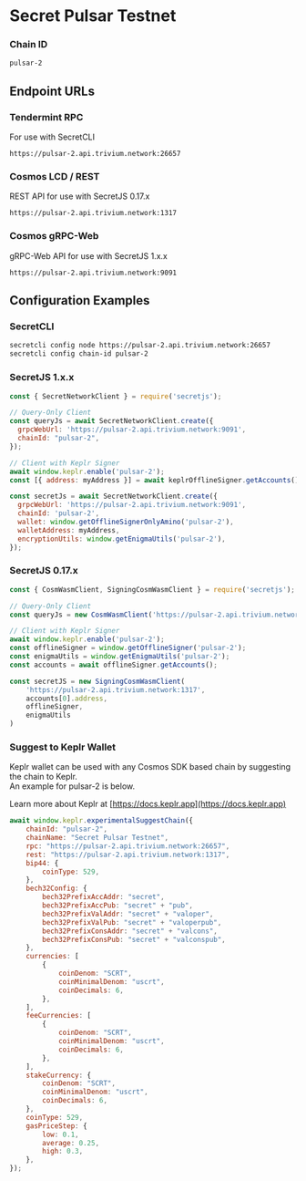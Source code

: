 # Secret Pulsar Testnet
### Chain ID
`pulsar-2`

## Endpoint URLs

### Tendermint RPC
For use with SecretCLI

`https://pulsar-2.api.trivium.network:26657`

### Cosmos LCD / REST
REST API for use with SecretJS 0.17.x

`https://pulsar-2.api.trivium.network:1317`

### Cosmos gRPC-Web
gRPC-Web API for use with SecretJS 1.x.x

`https://pulsar-2.api.trivium.network:9091`


## Configuration Examples

### SecretCLI
```bash
secretcli config node https://pulsar-2.api.trivium.network:26657
secretcli config chain-id pulsar-2
```


### SecretJS 1.x.x
```js
const { SecretNetworkClient } = require('secretjs');

// Query-Only Client
const queryJs = await SecretNetworkClient.create({
  grpcWebUrl: 'https://pulsar-2.api.trivium.network:9091',
  chainId: "pulsar-2",
});

// Client with Keplr Signer
await window.keplr.enable('pulsar-2');
const [{ address: myAddress }] = await keplrOfflineSigner.getAccounts();

const secretJs = await SecretNetworkClient.create({
  grpcWebUrl: 'https://pulsar-2.api.trivium.network:9091',
  chainId: 'pulsar-2',
  wallet: window.getOfflineSignerOnlyAmino('pulsar-2'),
  walletAddress: myAddress,
  encryptionUtils: window.getEnigmaUtils('pulsar-2'),
});
```


### SecretJS 0.17.x
```js
const { CosmWasmClient, SigningCosmWasmClient } = require('secretjs');

// Query-Only Client
const queryJs = new CosmWasmClient('https://pulsar-2.api.trivium.network:1317')

// Client with Keplr Signer
await window.keplr.enable('pulsar-2');
const offlineSigner = window.getOfflineSigner('pulsar-2');
const enigmaUtils = window.getEnigmaUtils('pulsar-2');
const accounts = await offlineSigner.getAccounts();

const secretJS = new SigningCosmWasmClient(
    'https://pulsar-2.api.trivium.network:1317',
    accounts[0].address,
    offlineSigner,
    enigmaUtils
)
```

### Suggest to Keplr Wallet
Keplr wallet can be used with any Cosmos SDK based chain by suggesting the chain to Keplr.  
An example for pulsar-2 is below.  
  
Learn more about Keplr at [https://docs.keplr.app](https://docs.keplr.app)

```js
await window.keplr.experimentalSuggestChain({
    chainId: "pulsar-2",
    chainName: "Secret Pulsar Testnet",
    rpc: "https://pulsar-2.api.trivium.network:26657",
    rest: "https://pulsar-2.api.trivium.network:1317",
    bip44: {
        coinType: 529,
    },
    bech32Config: {
        bech32PrefixAccAddr: "secret",
        bech32PrefixAccPub: "secret" + "pub",
        bech32PrefixValAddr: "secret" + "valoper",
        bech32PrefixValPub: "secret" + "valoperpub",
        bech32PrefixConsAddr: "secret" + "valcons",
        bech32PrefixConsPub: "secret" + "valconspub",
    },
    currencies: [ 
        { 
            coinDenom: "SCRT", 
            coinMinimalDenom: "uscrt", 
            coinDecimals: 6, 
        }, 
    ],
    feeCurrencies: [
        {
            coinDenom: "SCRT",
            coinMinimalDenom: "uscrt",
            coinDecimals: 6,
        },
    ],
    stakeCurrency: {
        coinDenom: "SCRT",
        coinMinimalDenom: "uscrt",
        coinDecimals: 6,
    },
    coinType: 529,
    gasPriceStep: {
        low: 0.1,
        average: 0.25,
        high: 0.3,
    },
});
```